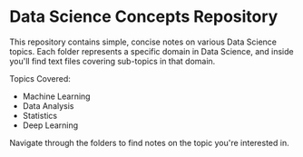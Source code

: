# Data Science Concepts Repository

This repository contains simple, concise notes on various Data Science topics.
Each folder represents a specific domain in Data Science, and inside you'll find 
text files covering sub-topics in that domain.

Topics Covered:
- Machine Learning
- Data Analysis
- Statistics
- Deep Learning

Navigate through the folders to find notes on the topic you're interested in.
